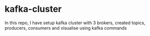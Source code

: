 # kafka-cluster
In this repo, I have setup kafka cluster with 3 brokers, created topics, producers, consumers and visualise using kafka commands

